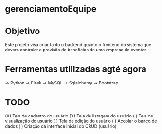 # gerenciamentoEquipe

# Objetivo
 Este projeto visa criar tanto o backend quanto o frontend do sistema
 que deverá controlar a provisão de beneficios de uma empresa de eventos

 # Ferramentas utilizadas agté agora
 -> Python
 -> Flask
 -> MySQL
 -> Sqlalchemy 
 -> Bootstrap

 # TODO
(X) Tela de cadastro do usuário
(X) Tela de listagem do usuário
( ) Tela de visualização do usuário
( ) Tela de edição do usuário
( ) Acoplar o banco de dados
( ) Criação da interface inicial do CRUD (usuário)
